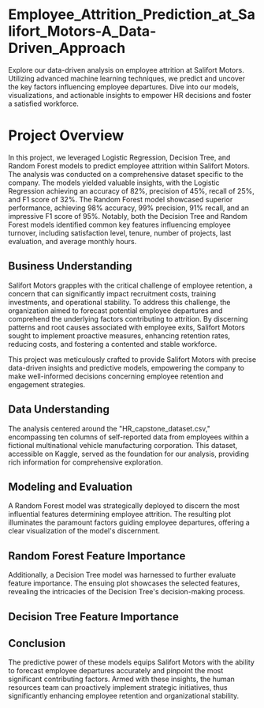 # Employee_Attrition_Prediction_at_Salifort_Motors-A_Data-Driven_Approach
Explore our data-driven analysis on employee attrition at Salifort Motors. Utilizing advanced machine learning techniques, we predict and uncover the key factors influencing employee departures. Dive into our models, visualizations, and actionable insights to empower HR decisions and foster a satisfied workforce.

# Project Overview
In this project, we leveraged Logistic Regression, Decision Tree, and Random Forest models to predict employee attrition within Salifort Motors. The analysis was conducted on a comprehensive dataset specific to the company. The models yielded valuable insights, with the Logistic Regression achieving an accuracy of 82%, precision of 45%, recall of 25%, and F1 score of 32%. The Random Forest model showcased superior performance, achieving 98% accuracy, 99% precision, 91% recall, and an impressive F1 score of 95%. Notably, both the Decision Tree and Random Forest models identified common key features influencing employee turnover, including satisfaction level, tenure, number of projects, last evaluation, and average monthly hours.

## Business Understanding
Salifort Motors grapples with the critical challenge of employee retention, a concern that can significantly impact recruitment costs, training investments, and operational stability. To address this challenge, the organization aimed to forecast potential employee departures and comprehend the underlying factors contributing to attrition. By discerning patterns and root causes associated with employee exits, Salifort Motors sought to implement proactive measures, enhancing retention rates, reducing costs, and fostering a contented and stable workforce.

This project was meticulously crafted to provide Salifort Motors with precise data-driven insights and predictive models, empowering the company to make well-informed decisions concerning employee retention and engagement strategies.

## Data Understanding
The analysis centered around the "HR_capstone_dataset.csv," encompassing ten columns of self-reported data from employees within a fictional multinational vehicle manufacturing corporation. This dataset, accessible on Kaggle, served as the foundation for our analysis, providing rich information for comprehensive exploration.

## Modeling and Evaluation
A Random Forest model was strategically deployed to discern the most influential features determining employee attrition. The resulting plot illuminates the paramount factors guiding employee departures, offering a clear visualization of the model's discernment.

## Random Forest Feature Importance

Additionally, a Decision Tree model was harnessed to further evaluate feature importance. The ensuing plot showcases the selected features, revealing the intricacies of the Decision Tree's decision-making process.

## Decision Tree Feature Importance

## Conclusion
The predictive power of these models equips Salifort Motors with the ability to forecast employee departures accurately and pinpoint the most significant contributing factors. Armed with these insights, the human resources team can proactively implement strategic initiatives, thus significantly enhancing employee retention and organizational stability.
